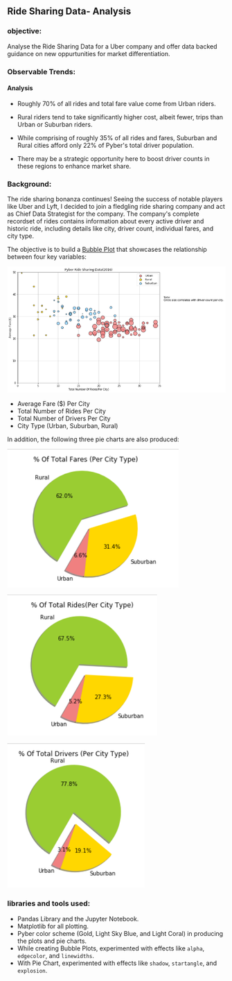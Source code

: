 ## Ride Sharing Data- Analysis
### objective:
Analyse the Ride Sharing Data for a Uber company and offer data backed guidance on new oppurtunities for market differentiation.

### Observable Trends:
 #### Analysis
* Roughly 70% of all rides and total fare value come from Urban riders. 
* Rural riders tend to take significantly higher cost, albeit fewer, trips than Urban or Suburban riders. 
* While comprising of roughly 35% of all rides and fares, Suburban and Rural cities afford only 22% of Pyber's total driver population.

* There may be a strategic opportunity here to boost driver counts in these regions to enhance market share.

### Background:
The ride sharing bonanza continues! Seeing the success of notable players like Uber and Lyft, I decided to join a fledgling ride sharing company and act as Chief Data Strategist for the company.
The company's complete recordset of rides contains information about every active driver and historic ride, including details like city, driver count, individual fares, and city type.

The objective is to build a [Bubble Plot](https://en.wikipedia.org/wiki/Bubble_chart) that showcases the relationship between four key variables:

![Bubble_Plot](images/mypyber.png)

* Average Fare ($) Per City
* Total Number of Rides Per City
* Total Number of Drivers Per City
* City Type (Urban, Suburban, Rural)

In addition, the following three pie charts are also produced:

![Pie_Plot](images/fares_city_type.PNG)

![Pie_Plot](images/rides_city_type.PNG)

![Pie_Plot](images/drivers_city_type.PNG)


### libraries and tools used:
* Pandas Library and the Jupyter Notebook.
* Matplotlib for all plotting.
* Pyber color scheme (Gold, Light Sky Blue, and Light Coral) in producing the plots and pie charts.
* While creating Bubble Plots, experimented with effects like `alpha`, `edgecolor`, and `linewidths`.
* With Pie Chart, experimented with effects like `shadow`, `startangle`, and `explosion`.






